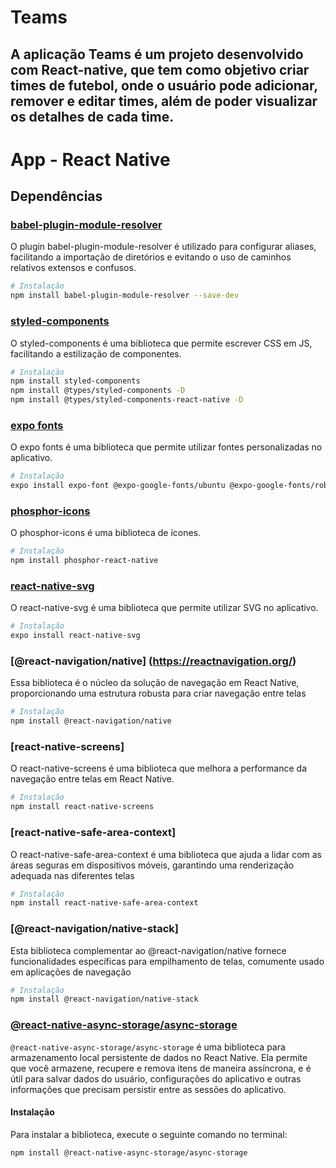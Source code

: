 # Teams

## A aplicação Teams é um projeto desenvolvido com React-native, que tem como objetivo criar times de futebol, onde o usuário pode adicionar, remover e editar times, além de poder visualizar os detalhes de cada time.

# App - React Native

## Dependências

### [babel-plugin-module-resolver](https://github.com/tleunen/babel-plugin-module-resolver)

O plugin babel-plugin-module-resolver é utilizado para configurar aliases, facilitando a importação de diretórios e evitando o uso de caminhos relativos extensos e confusos.

```bash
# Instalação
npm install babel-plugin-module-resolver --save-dev
```

### [styled-components](https://styled-components.com/)

O styled-components é uma biblioteca que permite escrever CSS em JS, facilitando a estilização de componentes.

```bash
# Instalação
npm install styled-components
npm install @types/styled-components -D
npm install @types/styled-components-react-native -D
```

### [expo fonts](https://docs.expo.io/guides/using-custom-fonts/)

O expo fonts é uma biblioteca que permite utilizar fontes personalizadas no aplicativo.

```bash
# Instalação
expo install expo-font @expo-google-fonts/ubuntu @expo-google-fonts/roboto
```

### [phosphor-icons](https://phosphoricons.com/)

O phosphor-icons é uma biblioteca de ícones.

```bash
# Instalação
npm install phosphor-react-native
```

### [react-native-svg](https://docs.expo.dev/versions/latest/sdk/svg/)

O react-native-svg é uma biblioteca que permite utilizar SVG no aplicativo.

```bash
# Instalação
expo install react-native-svg
```

### [@react-navigation/native] (https://reactnavigation.org/)

Essa biblioteca é o núcleo da solução de navegação em React Native, 
proporcionando uma estrutura robusta para criar navegação entre telas

```bash
# Instalação
npm install @react-navigation/native
```

### [react-native-screens]

O react-native-screens é uma biblioteca que melhora a performance da navegação 
entre telas em React Native.

```bash
# Instalação
npm install react-native-screens
```

### [react-native-safe-area-context]

O react-native-safe-area-context é uma biblioteca que ajuda a lidar com as áreas 
seguras em dispositivos móveis, garantindo uma renderização adequada nas diferentes telas

```bash
# Instalação
npm install react-native-safe-area-context
```

### [@react-navigation/native-stack]

Esta biblioteca complementar ao @react-navigation/native fornece funcionalidades 
específicas para empilhamento de telas, comumente usado em aplicações de navegação

```bash
# Instalação
npm install @react-navigation/native-stack
```
### [@react-native-async-storage/async-storage](https://github.com/react-native-async-storage/async-storage)

`@react-native-async-storage/async-storage` é uma biblioteca para armazenamento local persistente de dados no React Native. Ela permite que você armazene, recupere e remova itens de maneira assíncrona, e é útil para salvar dados do usuário, configurações do aplicativo e outras informações que precisam persistir entre as sessões do aplicativo.

#### Instalação

Para instalar a biblioteca, execute o seguinte comando no terminal:

```bash
npm install @react-native-async-storage/async-storage
```